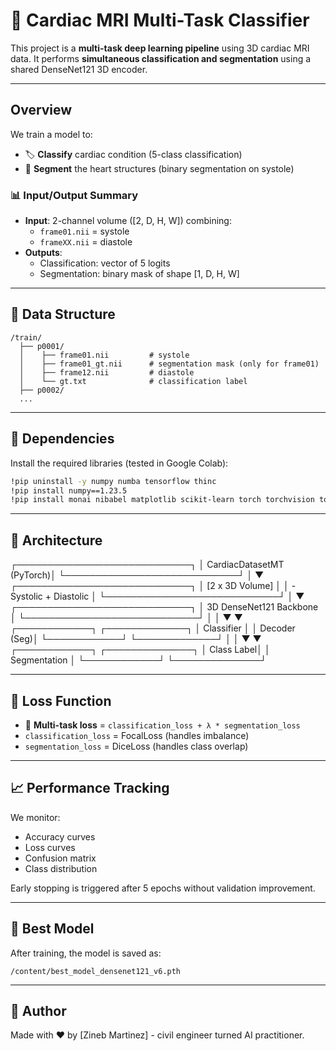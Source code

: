 
# 🧠 Cardiac MRI Multi-Task Classifier

This project is a **multi-task deep learning pipeline** using 3D cardiac MRI data.
It performs **simultaneous classification and segmentation** using a shared DenseNet121 3D encoder.

---

## Overview

We train a model to:
- 🏷️ **Classify** cardiac condition (5-class classification)
- 🎯 **Segment** the heart structures (binary segmentation on systole)

### 📊 Input/Output Summary

- **Input**: 2-channel volume ([2, D, H, W]) combining:
  - `frame01.nii` = systole
  - `frameXX.nii` = diastole
- **Outputs**:
  - Classification: vector of 5 logits
  - Segmentation: binary mask of shape [1, D, H, W]

---

## 📂 Data Structure

```
/train/
  ├── p0001/
  │    ├── frame01.nii         # systole
  │    ├── frame01_gt.nii      # segmentation mask (only for frame01)
  │    ├── frame12.nii         # diastole
  │    └── gt.txt              # classification label
  ├── p0002/
  ...
```

---

## 🧰 Dependencies

Install the required libraries (tested in Google Colab):

```bash
!pip uninstall -y numpy numba tensorflow thinc
!pip install numpy==1.23.5
!pip install monai nibabel matplotlib scikit-learn torch torchvision torchaudio -q
```

---

## 🧱 Architecture

┌────────────────────────────┐
│  CardiacDatasetMT (PyTorch)│
└────────────────────────────┘
             │
             ▼
┌────────────────────────────┐
│ [2 x 3D Volume]            │
│ - Systolic + Diastolic     │
└────────────────────────────┘
             │
             ▼
┌────────────────────────────┐
│ 3D DenseNet121 Backbone    │
└────────────────────────────┘
      │                 │
      ▼                 ▼
┌────────────┐     ┌─────────────┐
│ Classifier │     │ Decoder (Seg)│
└────────────┘     └─────────────┘
      │                 │
      ▼                 ▼
┌────────────┐     ┌──────────────┐
│ Class Label│     │ Segmentation │
└────────────┘     └──────────────┘

---

## 🧪 Loss Function

- 🔀 **Multi-task loss** = `classification_loss + λ * segmentation_loss`
- `classification_loss` = FocalLoss (handles imbalance)
- `segmentation_loss` = DiceLoss (handles class overlap)

---

## 📈 Performance Tracking

We monitor:
- Accuracy curves
- Loss curves
- Confusion matrix
- Class distribution

Early stopping is triggered after 5 epochs without validation improvement.

---

## 💾 Best Model

After training, the model is saved as:

```
/content/best_model_densenet121_v6.pth
```

---

## 🧠 Author

Made with ❤️ by [Zineb Martinez] - civil engineer turned AI practitioner.
